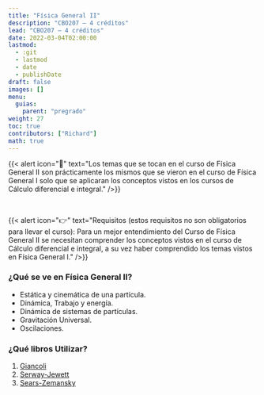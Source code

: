 ```yaml
---
title: "Física General II"
description: "CBO207 — 4 créditos"
lead: "CBO207 — 4 créditos"
date: 2022-03-04T02:00:00
lastmod:
  - :git
  - lastmod
  - date
  - publishDate
draft: false
images: []
menu:
  guias:
    parent: "pregrado"
weight: 27
toc: true
contributors: ["Richard"]
math: true
---
```


{{< alert icon="📌" text="Los temas que se tocan en el curso de Física General II son prácticamente los mismos que se vieron en el curso de Física General I solo que se aplicaran los conceptos vistos en los cursos de Cálculo diferencial e integral." />}}

<br>

{{< alert icon="👉" text="Requisitos (estos requisitos no son obligatorios para llevar el curso): Para un mejor entendimiento del Curso de Física General II se necesitan comprender los conceptos vistos en el curso de Cálculo diferencial e integral, a su vez haber comprendido los temas vistos en Física General I." />}}

### ¿Qué se ve en Física General II?

- Estática y cinemática de una partícula.
- Dinámica, Trabajo y energía.
- Dinámica de sistemas de partículas.
- Gravitación Universal.
- Oscilaciones.

### ¿Qué libros Utilizar?

1. [Giancoli](https://drive.google.com/file/d/1xYt66a40fK_XTcrXUYMra1t6pa6xHv3t/view?usp=sharing)
2. [Serway-Jewett](https://drive.google.com/file/d/1iZbB5rq8CHyTgFyc9Wl0e5sk4OR2TAQt/view?usp=sharing)
3. [Sears-Zemansky](https://drive.google.com/file/d/1wlr58KYJJmywtvoaWgdPEkSUR4KbYOFv/view?usp=sharing)
